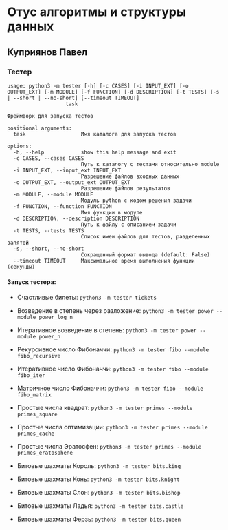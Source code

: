 # Отус алгоритмы и структуры данных

## Куприянов Павел

### Тестер

```
usage: python3 -m tester [-h] [-c CASES] [-i INPUT_EXT] [-o OUTPUT_EXT] [-m MODULE] [-f FUNCTION] [-d DESCRIPTION] [-t TESTS] [-s | --short | --no-short] [--timeout TIMEOUT]
                   task

Фреймворк для запуска тестов

positional arguments:
  task                  Имя каталога для запуска тестов

options:
  -h, --help            show this help message and exit
  -c CASES, --cases CASES
                        Путь к каталогу с тестами относительно module
  -i INPUT_EXT, --input_ext INPUT_EXT
                        Разрешение файлов входных данных
  -o OUTPUT_EXT, --output_ext OUTPUT_EXT
                        Разрешение файлов результатов
  -m MODULE, --module MODULE
                        Модуль python с кодом решения задачи
  -f FUNCTION, --function FUNCTION
                        Имя функции в модуле
  -d DESCRIPTION, --description DESCRIPTION
                        Путь к файлу с описанием задачи
  -t TESTS, --tests TESTS
                        Список имен файлов для тестов, разделенных запятой
  -s, --short, --no-short
                        Сокращенный формат вывода (default: False)
  --timeout TIMEOUT     Максимальное время выполнения функции (секунды)

 ```

#### Запуск тестера:

* Счастливые билеты: `python3 -m tester tickets`


* Возведение в степень через разложение: `python3 -m tester power --module power_log_n`
* Итеративное возведение в степень: `python3 -m tester power --module power_n`
* Рекурсивное число Фибоначчи: `python3 -m tester fibo --module fibo_recursive`
* Итеративное число Фибоначчи: `python3 -m tester fibo --module fibo_iter`
* Матричное число Фибоначчи: `python3 -m tester fibo --module fibo_matrix`
* Простые числа квадрат: `python3 -m tester primes --module primes_square`
* Простые числа оптимизации: `python3 -m tester primes --module primes_cache`
* Простые числа Эратосфен: `python3 -m tester primes --module primes_eratosphene`


* Битовые шахматы Король: `python3 -m tester bits.king`
* Битовые шахматы Конь: `python3 -m tester bits.knight`
* Битовые шахматы Слон: `python3 -m tester bits.bishop`
* Битовые шахматы Ладья: `python3 -m tester bits.castle`
* Битовые шахматы Ферзь: `python3 -m tester bits.queen`